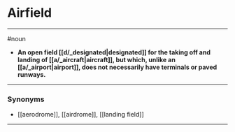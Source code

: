 # Airfield
---
#noun
- **An open field [[d/_designated|designated]] for the taking off and landing of [[a/_aircraft|aircraft]], but which, unlike an [[a/_airport|airport]], does not necessarily have terminals or paved runways.**
---
### Synonyms
- [[aerodrome]], [[airdrome]], [[landing field]]
---
